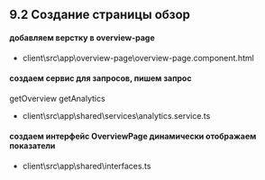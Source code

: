 ## 9.2  Создание страницы обзор 

#### добавляем верстку в overview-page

- client\src\app\overview-page\overview-page.component.html

#### создаем сервис для запросов, пишем запрос

getOverview
getAnalytics

- client\src\app\shared\services\analytics.service.ts

#### создаем интерфейс OverviewPage динамически отображаем показатели

- client\src\app\shared\interfaces.ts
